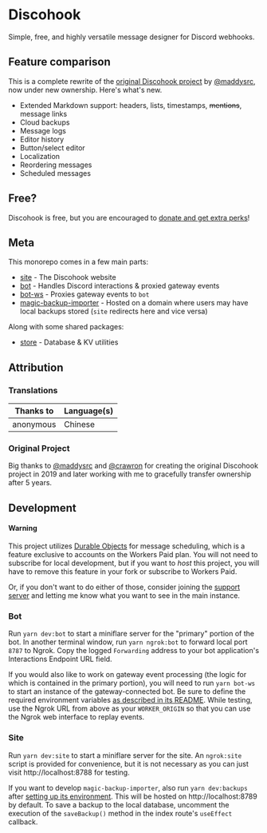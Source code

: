 # Discohook

Simple, free, and highly versatile message designer for Discord webhooks.

## Feature comparison

This is a complete rewrite of the [original Discohook project](https://github.com/discohook/site) by [@maddysrc](https://github.com/maddysrc), now under new ownership. Here's what's new.

- Extended Markdown support: headers, lists, timestamps, ~~mentions~~, message links
- Cloud backups
- Message logs
- Editor history
- Button/select editor
- Localization
- Reordering messages
- Scheduled messages
<!-- - Mobile-specific preview toggle for ironing out Discord inconsistencies -->
<!-- - Custom bots -->

## Free?

Discohook is free, but you are encouraged to [donate and get extra perks](https://discohook.app/donate)!

## Meta

This monorepo comes in a few main parts:

- [site](/packages/site) - The Discohook website
- [bot](/packages/bot) - Handles Discord interactions & proxied gateway events
- [bot-ws](/packages/bot-ws) - Proxies gateway events to `bot`
- [magic-backup-importer](/packages/magic-backup-importer) - Hosted on a domain where users may have local backups stored (`site` redirects here and vice versa)

Along with some shared packages:

- [store](/packages/store) - Database & KV utilities

## Attribution

### Translations

| Thanks to | Language(s) |
|-----------|-------------|
| anonymous | Chinese     |

### Original Project

Big thanks to [@maddysrc](https://github.com/maddysrc) and [@crawron](https://twitter.com/Crawron) for creating the original Discohook project in 2019 and later working with me to gracefully transfer ownership after 5 years.

## Development

#### Warning

This project utilizes [Durable Objects](https://developers.cloudflare.com/durable-objects/) for message scheduling, which is a feature exclusive to accounts on the Workers Paid plan. You will not need to subscribe for local development, but if you want to *host* this project, you will have to remove this feature in your fork or subscribe to Workers Paid.

Or, if you don't want to do either of those, consider joining the [support server](https://discohook.app/discord) and letting me know what you want to see in the main instance.

### Bot

Run `yarn dev:bot` to start a miniflare server for the "primary" portion of the bot. In another terminal window, run `yarn ngrok:bot` to forward local port `8787` to Ngrok. Copy the logged `Forwarding` address to your bot application's Interactions Endpoint URL field.

If you would also like to work on gateway event processing (the logic for which is contained in the primary portion), you will need to run `yarn bot-ws` to start an instance of the gateway-connected bot. Be sure to define the required environment variables [as described in its README](/packages/bot-ws/README.md#setup). While testing, use the Ngrok URL from above as your `WORKER_ORIGIN` so that you can use the Ngrok web interface to replay events.

### Site

Run `yarn dev:site` to start a miniflare server for the site. An `ngrok:site` script is provided for convenience, but it is not necessary as you can just visit http://localhost:8788 for testing.

If you want to develop `magic-backup-importer`, also run `yarn dev:backups` after [setting up its environment](/packages/magic-backup-importer/README.md#development). This will be hosted on http://localhost:8789 by default. To save a backup to the local database, uncomment the execution of the `saveBackup()` method in the index route's `useEffect` callback.
